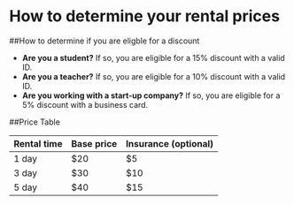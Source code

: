 # How to determine your rental prices

##How to determine if you are eligble for a discount

- **Are you a student?** If so, you are eligible for a 15% discount with a valid ID.
- **Are you a teacher?** If so, you are eligible for a 10% discount with a valid ID.
- **Are you working with a start-up company?** If so, you are eligible for a 5% discount with a business card.


##Price Table

|Rental time  | Base price | Insurance (optional)|
|--|--|--|
|1 day  | $20 | $5 |
|3 day  |  $30| $10 |
|5 day  | $40 | $15 |

